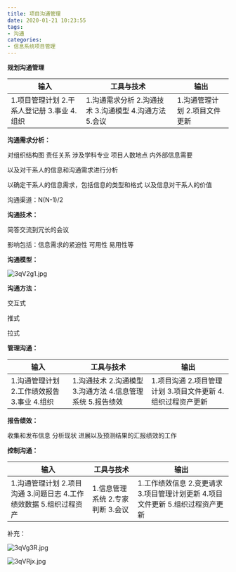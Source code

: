 ```yaml
---
title: 项目沟通管理
date: 2020-01-21 10:23:55
tags:
- 沟通
categories:
- 信息系统项目管理
---
```



**规划沟通管理**

| 输入                                           | 工具与技术                                                 | 输出                           |
| ---------------------------------------------- | ---------------------------------------------------------- | ------------------------------ |
| 1.项目管理计划  2.干系人登记册  3.事业  4.组织 | 1.沟通需求分析  2.沟通技术  3.沟通模型  4.沟通方法  5.会议 | 1.沟通管理计划  2.项目文件更新 |

 

**沟通需求分析：**

对组织结构图 责任关系 涉及学科专业 项目人数地点 内外部信息需要

以及对干系人的信息和沟通需求进行分析

以确定干系人的信息需求，包括信息的类型和格式 以及信息对干系人的价值

沟通渠道：N(N-1)/2

 

**沟通技术：**

简答交流到冗长的会议 

影响包括：信息需求的紧迫性 可用性 易用性等

**沟通模型：**

![3qV2g1.jpg](https://s2.ax1x.com/2020/03/06/3qV2g1.jpg)

**沟通方法：**

交互式

推式

拉式

 

**管理沟通：**

| 输入                                           | 工具与技术                                                   | 输出                                                         |
| ---------------------------------------------- | ------------------------------------------------------------ | ------------------------------------------------------------ |
| 1.沟通管理计划  2.工作绩效报告  3.事业  4.组织 | 1.沟通技术  2.沟通模型  3.沟通方法  4.信息管理系统  5.报告绩效 | 1.项目沟通  2.项目管理计划  3.项目文件更新  4.组织过程资产更新 |

**报告绩效：**

收集和发布信息 分析现状 进展以及预测结果的汇报绩效的工作

 

**控制沟通：**

| 输入                                                         | 工具与技术                         | 输出                                                         |
| ------------------------------------------------------------ | ---------------------------------- | ------------------------------------------------------------ |
| 1.沟通管理计划  2.项目沟通  3.问题日志  4.工作绩效数据  5.组织过程资产 | 1.信息管理系统  2.专家判断  3.会议 | 1.工作绩效信息  2.变更请求  3.项目管理计划更新  4.项目文件更新  5.组织过程资产更新 |

 

补充：

![3qVg3R.jpg](https://s2.ax1x.com/2020/03/06/3qVg3R.jpg)

 

![3qVRjx.jpg](https://s2.ax1x.com/2020/03/06/3qVRjx.jpg)
